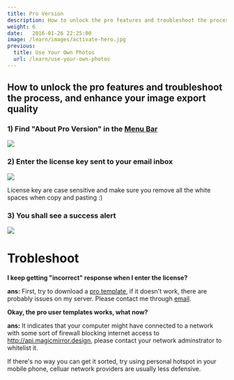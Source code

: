 ```yaml
---
title: Pro Version
description: How to unlock the pro features and troubleshoot the process, and enhance your image export quality
weight: 6
date:   2016-01-26 22:25:00
image: /learn/images/activate-hero.jpg
previous: 
  title: Use Your Own Photos
  url: /learn/use-your-own-photos
---
```


## How to unlock the pro features and troubleshoot the process, and enhance your image export quality

### 1) Find "About Pro Version" in the [Menu Bar](/learn/keyboard-shortcuts)

![](../images/activate-menu.png)

### 2) Enter the license key sent to your email inbox

![](../images/activate-popup.png)

License key are case sensitive and make sure you remove all the white spaces when copy and pasting :)

### 3) You shall see a success alert

![](../images/activate-success.png)


# Trobleshoot

**I keep getting "incorrect" response when I enter the license?**

**ans:** First, try to download a [pro template](/templates/donors-gift/), if it doesn't work, there are probably issues on my server. Please contact me through [email](james@magicmirror.design).

**Okay, the pro user templates works, what now?**

**ans:** It indicates that your computer might have connected to a network with some sort of firewall blocking internet access to http://api.magicmirror.design, please contact your network adminstrator to whitelist it.  

If there's no way you can get it sorted, try using personal hotspot in your mobile phone, celluar network providers are usually less defensive.
